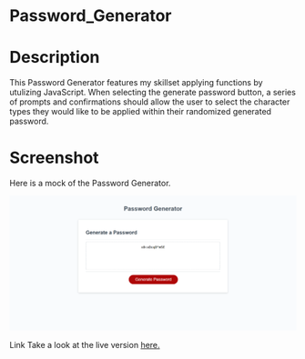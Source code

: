 # Password_Generator
# Description
This Password Generator features my skillset applying functions by utulizing JavaScript. When selecting the generate password button, a series of prompts and confirmations should allow the user to select the character types they would like to be applied within their randomized generated password.

# Screenshot
Here is a mock of the Password Generator.

![Password_Generator](Assets/screenshotPG.png)

Link
Take a look at the live version [here.]()
